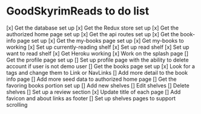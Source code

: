 # GoodSkyrimReads to do list

[x] Get the database set up
[x] Get the Redux store set up
[x] Get the authorized home page set up
[x] Get the api routes set up
[x] Get the book-info page set up
[x] Get the my-books page set up
  [x] Get my-books to working
  [x] Set up currently-reading shelf
  [x] Set up read shelf
  [x] Set up want to read shelf
[x] Get Heroku working
[x] Work on the splash page
[] Get the profile page set up
  [] Set up profile page with the ability to delete account if user is not demo user
[] Get the books page set up
[x] Look for a tags and change them to Link or NavLinks
[] Add more detail to the book info page
[] Add more seed data to authorized home page
[] Get the favoring books portion set up
  [] Add new shelves
  [] Edit shelves
  [] Delete shelves
[] Set up a review section
[x] Update title of each page
[] Add favicon and about links as footer
[] Set up shelves pages to support scrolling
